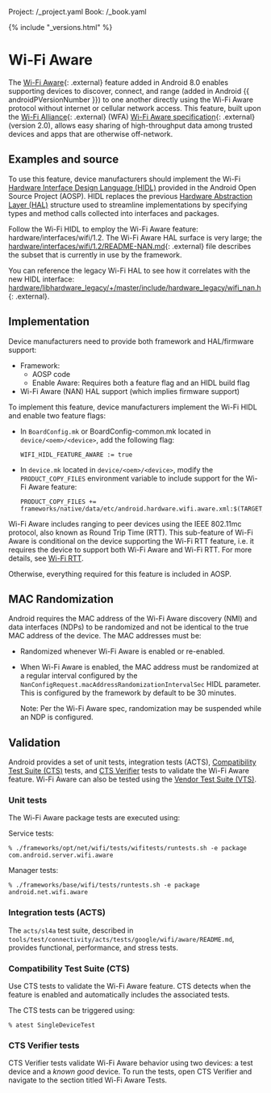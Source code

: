 Project: /_project.yaml
Book: /_book.yaml

{% include "_versions.html" %}

<!--
  Copyright 2018 The Android Open Source Project

  Licensed under the Apache License, Version 2.0 (the "License");
  you may not use this file except in compliance with the License.
  You may obtain a copy of the License at

      http://www.apache.org/licenses/LICENSE-2.0

  Unless required by applicable law or agreed to in writing, software
  distributed under the License is distributed on an "AS IS" BASIS,
  WITHOUT WARRANTIES OR CONDITIONS OF ANY KIND, either express or implied.
  See the License for the specific language governing permissions and
  limitations under the License.
-->

# Wi-Fi Aware

The
[Wi-Fi Aware](https://developer.android.com/guide/topics/connectivity/wifi-aware.html){: .external}
feature added in Android 8.0 enables supporting devices to discover, connect,
and range (added in Android {{ androidPVersionNumber }}) to one another directly
using the Wi-Fi Aware protocol without internet or cellular network access. This
feature, built upon the [Wi-Fi Alliance](https://www.wi-fi.org/){: .external}
(WFA)
[Wi-Fi Aware specification](https://www.wi-fi.org/discover-wi-fi/wi-fi-aware){: .external}
(version 2.0), allows easy sharing of high-throughput data among trusted devices
and apps that are otherwise off-network.

## Examples and source

To use this feature, device manufacturers should implement the Wi-Fi
[Hardware Interface Design Language (HIDL)](/devices/architecture/hidl) provided
in the Android Open Source Project (AOSP). HIDL replaces the previous
[Hardware Abstraction Layer (HAL)](/devices/architecture/hal) structure used to
streamline implementations by specifying types and method calls collected into
interfaces and packages.

Follow the Wi-Fi HIDL to employ the Wi-Fi Aware feature:
hardware/interfaces/wifi/1.2. The Wi-Fi Aware HAL surface is very large; the
[hardware/interfaces/wifi/1.2/README-NAN.md](https://android.googlesource.com/platform/hardware/interfaces/+/master/wifi/1.2/README-NAN.md){: .external}
file describes the subset that is currently in use by the framework.

You can reference the legacy Wi-Fi HAL to see how it correlates with the new
HIDL interface:
[hardware/libhardware_legacy/+/master/include/hardware_legacy/wifi_nan.h](https://android.googlesource.com/platform/hardware/libhardware_legacy/+/master/include/hardware_legacy/wifi_nan.h){: .external}.

## Implementation

Device manufacturers need to provide both framework and HAL/firmware support:

+   Framework:
    +   AOSP code
    +   Enable Aware: Requires both a feature flag and an HIDL build flag
+   Wi-Fi Aware (NAN) HAL support (which implies firmware support)

To implement this feature, device manufacturers implement the Wi-Fi HIDL and
enable two feature flags:

+   In `BoardConfig.mk` or BoardConfig-common.mk located in
    `device/<oem>/<device>`, add the following flag:

    ```
    WIFI_HIDL_FEATURE_AWARE := true
    ```

+   In `device.mk` located in `device/<oem>/<device>`, modify the
    `PRODUCT_COPY_FILES` environment variable to include support for the Wi-Fi
    Aware feature:

    ```
    PRODUCT_COPY_FILES +=
    frameworks/native/data/etc/android.hardware.wifi.aware.xml:$(TARGET_COPY_OUT_VENDOR)/etc/permissions/android.hardware.wifi.aware.xml
    ```

Wi-Fi Aware includes ranging to peer devices using the IEEE 802.11mc protocol,
also known as Round Trip Time (RTT). This sub-feature of Wi-Fi Aware is
conditional on the device supporting the Wi-Fi RTT feature, i.e. it requires the
device to support both Wi-Fi Aware and Wi-Fi RTT. For more details, see
[Wi-Fi RTT](/devices/tech/connect/wifi/rtt).

Otherwise, everything required for this feature is included in AOSP.

## MAC Randomization

Android requires the MAC address of the Wi-Fi Aware discovery (NMI) and data
interfaces (NDPs) to be randomized and not be identical to the true MAC address
of the device. The MAC addresses must be:

+   Randomized whenever Wi-Fi Aware is enabled or re-enabled.
+   When Wi-Fi Aware is enabled, the MAC address must be randomized at a regular
    interval configured by the
    `NanConfigRequest.macAddressRandomizationIntervalSec` HIDL parameter. This
    is configured by the framework by default to be 30 minutes.

    Note: Per the Wi-Fi Aware spec, randomization may be suspended while an NDP
    is configured.

## Validation

Android provides a set of unit tests, integration tests (ACTS),
[Compatibility Test Suite (CTS)](/compatibility/cts) tests, and
[CTS Verifier](/compatibility/cts/verifier) tests to validate the Wi-Fi Aware
feature. Wi-Fi Aware can also be tested using the
[Vendor Test Suite (VTS)](/devices/tech/test_infra/tradefed/fundamentals/vts).

### Unit tests

The Wi-Fi Aware package tests are executed using:

Service tests:

```
% ./frameworks/opt/net/wifi/tests/wifitests/runtests.sh -e package
com.android.server.wifi.aware
```

Manager tests:

```
% ./frameworks/base/wifi/tests/runtests.sh -e package android.net.wifi.aware
```

### Integration tests (ACTS)

The `acts/sl4a` test suite, described in
`tools/test/connectivity/acts/tests/google/wifi/aware/README.md`, provides
functional, performance, and stress tests.

### Compatibility Test Suite (CTS)

Use CTS tests to validate the Wi-Fi Aware feature. CTS detects when the feature
is enabled and automatically includes the associated tests.

The CTS tests can be triggered using:

```
% atest SingleDeviceTest
```

### CTS Verifier tests

CTS Verifier tests validate Wi-Fi Aware behavior using two devices: a test
device and a *known good* device. To run the tests, open CTS Verifier and
navigate to the section titled Wi-Fi Aware Tests.
